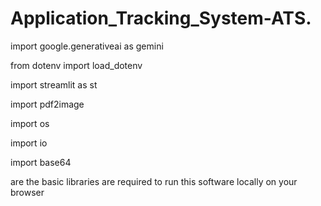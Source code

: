 # Application_Tracking_System-ATS.

import google.generativeai as gemini

from dotenv import load_dotenv

import streamlit as st

import pdf2image

import os

import io

import base64



are the basic libraries are required to run this software locally on your browser
